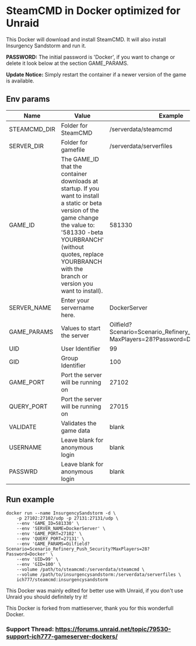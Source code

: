 # SteamCMD in Docker optimized for Unraid
This Docker will download and install SteamCMD. It will also install Insurgency Sandstorm and run it.

**PASSWORD:** The initial password is 'Docker', if you want to change or delete it look below at the section GAME_PARAMS.

**Update Notice:** Simply restart the container if a newer version of the game is available.

## Env params
| Name | Value | Example |
| --- | --- | --- |
| STEAMCMD_DIR | Folder for SteamCMD | /serverdata/steamcmd |
| SERVER_DIR | Folder for gamefile | /serverdata/serverfiles |
| GAME_ID | The GAME_ID that the container downloads at startup. If you want to install a static or beta version of the game change the value to: '581330 -beta YOURBRANCH' (without quotes, replace YOURBRANCH with the branch or version you want to install). | 581330 |
| SERVER_NAME | Enter your servername here. | DockerServer |
| GAME_PARAMS | Values to start the server | Oilfield?Scenario=Scenario_Refinery_Push_Security?MaxPlayers=28?Password=Docker |
| UID | User Identifier | 99 |
| GID | Group Identifier | 100 |
| GAME_PORT | Port the server will be running on | 27102 |
| QUERY_PORT | Port the server will be running on | 27015 |
| VALIDATE | Validates the game data | blank |
| USERNAME | Leave blank for anonymous login | blank |
| PASSWRD | Leave blank for anonymous login | blank |

## Run example
```
docker run --name InsurgencySandstorm -d \
	-p 27102:27102/udp -p 27131:27131/udp \
	--env 'GAME_ID=581330' \
	--env 'SERVER_NAME=DockerServer' \
	--env 'GAME_PORT=27102' \
	--env 'QUERY_PORT=27131' \
	--env 'GAME_PARAMS=Oilfield?Scenario=Scenario_Refinery_Push_Security?MaxPlayers=28?Password=Docker' \
	--env 'UID=99' \
	--env 'GID=100' \
	--volume /path/to/steamcmd:/serverdata/steamcmd \
	--volume /path/to/insurgencysandstorm:/serverdata/serverfiles \
	ich777/steamcmd:insurgencysandstorm
```

This Docker was mainly edited for better use with Unraid, if you don't use Unraid you should definitely try it!

This Docker is forked from mattieserver, thank you for this wonderfull Docker.

### Support Thread: https://forums.unraid.net/topic/79530-support-ich777-gameserver-dockers/